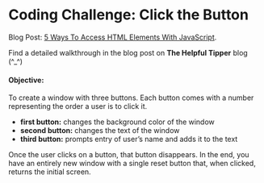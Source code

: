 # Coding Challenge: Click the Button

Blog Post: [5 Ways To Access HTML Elements With JavaScript](https://thehelpfultipper.com/5-ways-to-access-html-elements-with-javascript/). 

Find a detailed walkthrough in the blog post on **The Helpful Tipper** blog (^_^)

#### Objective: 
To create a window with three buttons. Each button comes with a number representing the order a user is to click it.

- **first button:** changes the background color of the window
- **second button:** changes the text of the window
- **third button:** prompts entry of user’s name and adds it to the text

Once the user clicks on a button, that button disappears. In the end, you have an entirely new window with a single reset button that, when clicked, returns the initial screen.
